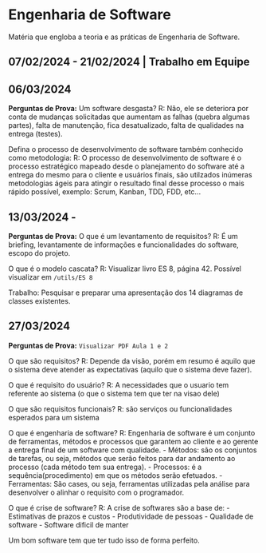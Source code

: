 # Engenharia de Software
Matéria que engloba a teoria e as práticas de Engenharia de Software.

## 07/02/2024 - 21/02/2024 | Trabalho em Equipe

## 06/03/2024 
**Perguntas de Prova:**
Um software desgasta?
R: Não, ele se deteriora por conta de mudanças solicitadas que aumentam as falhas (quebra algumas partes), falta de manutenção, fica desatualizado, falta de qualidades na entrega (testes).

Defina o processo de desenvolvimento de software também conhecido como metodologia:
R: O processo de desenvolvimento de software é o processo estratégico mapeado desde o planejamento do software até a entrega do mesmo para o cliente e usuários finais, são utilzados inúmeras metodologias ágeis para atingir o resultado final desse processo o mais rápido possível, exemplo: Scrum, Kanban, TDD, FDD, etc...

## 13/03/2024 - 
**Perguntas de Prova:**
O que é um levantamento de requisitos?
R: É um briefing, levantamente de informações e funcionalidades do software, escopo do projeto.

O que é o modelo cascata?
R: Visualizar livro ES 8, página 42.
Possível visualizar em ```/utils/ES 8```

Trabalho:
Pesquisar e preparar uma apresentação dos 14 diagramas de classes existentes.

## 27/03/2024
**Perguntas de Prova:**
```Visualizar PDF Aula 1 e 2```

O que são requisitos?
R: Depende da visão, porém em resumo é aquilo que o sistema deve atender as expectativas (aquilo que o sistema deve fazer).

O que é requisito do usuário?
R: A necessidades que o usuario tem referente ao sistema (o que o sistema tem que ter na visao dele)

O que são requisitos funcionais?
R: são serviços ou funcionalidades esperados para um sistema 

O que é engenharia de software?
R: Engenharia de software é um conjunto de ferramentas, métodos e processos que garantem ao cliente e ao gerente a entrega final de um software com qualidade.
    - Métodos: são os conjuntos de tarefas, ou seja, métodos que serão feitos para dar andamento ao processo (cada método tem sua entrega).
    - Processos: é a sequência(procedimento) em que os métodos serão efetuados.
    - Ferramentas: São cases, ou seja, ferramentas utilizadas pela análise para desenvolver o alinhar o requisito com o programador.

O que é crise de software?
R: A crise de softwares são a base de:
    - Estimativas de prazos e custos
    - Produtividade de pessoas
    - Qualidade de software
    - Software dificil de manter

Um bom software tem que ter tudo isso de forma perfeito.


